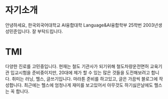 # 자기소개

안녕하세요, 한국외국어대학교 AI융합대학 Language&AI융합학부 25학번 2003년생 성민준입니다. 잘 부탁드립니다.

# TMI
다양한 진로를 고민중입니다. 현재는 철도 기관사가 되기위해 철도차량운전면허 교육기관 입교시험을 준비중이지만, 20대에 제가 할 수 있는 많은 것들을 도전해보려고 합니다. 
취미는 러닝, 헬스, 글쓰기입니다. 마라톤 준비를 하고있고, 글은 가끔씩 블로그에 작성합니다. 최근에는 헬스에 엄청나게 재미를 보고있어서 아무것도 하기싫은날에도 헬스는 꼭 합니다.
